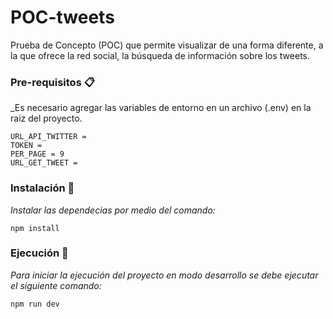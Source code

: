 # POC-tweets
 Prueba de Concepto (POC) que permite visualizar de una forma diferente, a la que ofrece la red social, la búsqueda de información sobre los tweets.

### Pre-requisitos 📋

_Es necesario agregar las variables de entorno en un archivo (.env) en la raiz del proyecto. 

```
URL_API_TWITTER = 
TOKEN =
PER_PAGE = 9
URL_GET_TWEET =
```
### Instalación 🔧

_Instalar las dependecias por medio del comando:_

```
npm install
```

### Ejecución 🚀

_Para iniciar la ejecución del proyecto en modo desarrollo se debe ejecutar el siguiente comando:_

```
npm run dev
```

